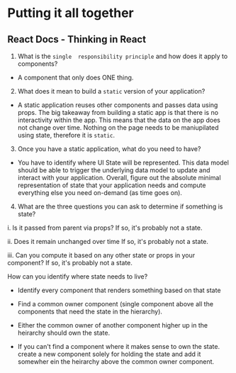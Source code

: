 # Putting it all together

## React Docs - Thinking in React

1. What is the `single  responsibility principle` and how does it apply to components?

- A component that only does ONE thing. 

2. What does it mean to build a `static` version of your application?

- A static application reuses other components and passes data using props. The big takeaway from building a static app is that there is no interactivity within the app. This means that the data on the app does not change over time. Nothing on the page needs to be maniupilated using state, therefore it is `static`.

3. Once you have a static application, what do you need to have?

- You have to identify where UI State will be represented. This data model should be able to trigger the underlying data model to update and interact with your application.  Overall, figure out the absolute minimal representation of state that your application needs and compute everything else you need on-demand (as time goes on).

4. What are the three questions you can ask to determine if something is state?

i. Is it passed from parent via props? If so, it's probably not a state.

ii. Does it remain unchanged over time If so, it's probably not a state.

iii. Can you compute it based on any other state or props in your component? If so, it's probably not a state.

How can you identify where state needs to live?

- Identify every component that renders something based on that state

- Find a common owner component (single component above all the components that need the state in the hierarchy).

- Either the common owner of another component higher up in the heirarchy should own the state.

- If you can't find a component where it makes sense to own the state. create a new component solely for holding the state and add it somewher ein the heirarchy above the common owner component.